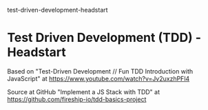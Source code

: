 test-driven-development-headstart
# Test Driven Development (TDD) - Headstart

Based on "Test-Driven Development // Fun TDD Introduction with JavaScript" at https://www.youtube.com/watch?v=Jv2uxzhPFl4

Source at GitHub "Implement a JS Stack with TDD" at https://github.com/fireship-io/tdd-basics-project

